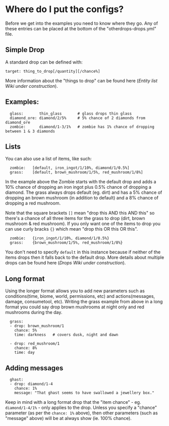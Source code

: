 # Where do I put the configs?
Before we get into the examples you need to know where they go. Any of these entries can be placed at the bottom of the "otherdrops-drops.yml" file.

## Simple Drop
A standard drop can be defined with:

```target: thing_to_drop[/quantity][/chance%]```

More information about the "things to drop" can be found here (_Entity list Wiki under construction_).
## Examples:
```
  glass:       thin_glass       # glass drops thin glass
  diamond_ore: diamond/2/5%     # 5% chance of 2 diamonds from diamond_ore
  zombie:      diamond/1-3/1%   # zombie has 1% chance of dropping between 1 & 3 diamonds
```
## Lists
You can also use a list of items, like such:
```
  zombie:   [default, iron_ingot/1/10%, diamond/1/0.5%]
  grass:    [default, brown_mushroom/1/5%, red_mushroom/1/8%]
```
In the example above the Zombie starts with the default drop and adds a 10% chance of dropping an iron ingot plus 0.5% chance of dropping a diamond. The grass always drops default (eg. dirt) and has a 5% chance of dropping an brown mushroom (in addition to default) and a 8% chance of dropping a red mushroom.

Note that the square brackets `[]` mean "drop this AND this AND this" so there's a chance of all three items for the grass to drop (dirt, brown mushroom & red mushroom). If you only want one of the items to drop you can use curly bracks `{}` which mean "drop this OR this OR this".
```
  zombie:   {iron_ingot/1/10%, diamond/1/0.5%}
  grass:    {brown_mushroom/1/5%, red_mushroom/1/8%}
```
You don't need to specify `default` in this instance because if neither of the items drops then it falls back to the default drop. More details about multiple drops can be found here (_Drops Wiki under construction_).

## Long format
Using the longer format allows you to add new parameters such as conditions(time, biome, world, permissions, etc) and actions(messages, damage, consumetool, etc). Writing the grass example from above in a long format you could say drop brown mushrooms at night only and red mushrooms during the day.
```
  grass:
  - drop: brown_mushroom/1
    chance: 5%
    time: darkness   # covers dusk, night and dawn

  - drop: red_mushroom/1
    chance: 8%
    time: day
```
## Adding messages
```
  ghast:
  - drop: diamond/1-4
    chance: 1%
    message: "That ghast seems to have swallowed a jewellery box."
```
Keep in mind with a long format drop that the "item chance" - eg. `diamond/1-4/1%` - only applies to the drop. Unless you specify a "chance" parameter (as per the `chance: 1%` above), then other parameters (such as "message" above) will be at always show (ie. 100% chance).

